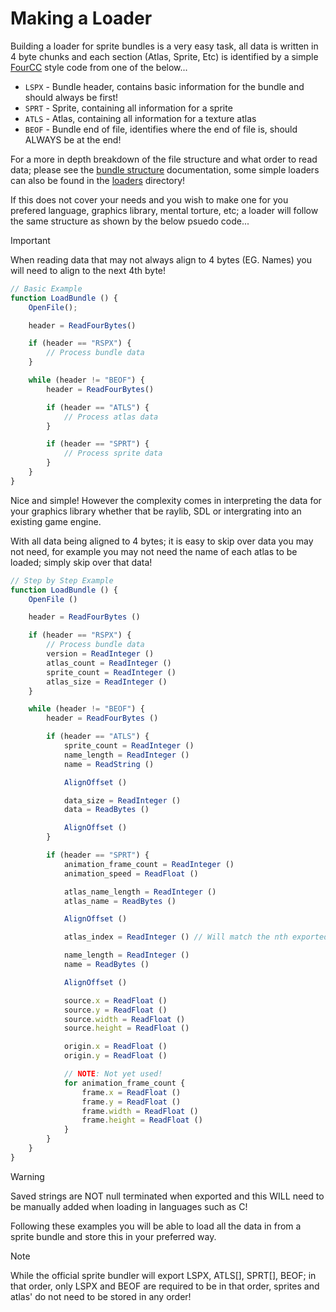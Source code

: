 # Making a Loader

Building a loader for sprite bundles is a very easy task, all data is written in 4 byte chunks and each section (Atlas, Sprite, Etc) is identified by a simple [FourCC](https://en.wikipedia.org/wiki/FourCC) style code from one of the below...
- `LSPX` - Bundle header, contains basic information for the bundle and should always be first!
- `SPRT` - Sprite, containing all information for a sprite
- `ATLS` - Atlas, containing all information for a texture atlas
- `BEOF` - Bundle end of file, identifies where the end of file is, should ALWAYS be at the end!

For a more in depth breakdown of the file structure and what order to read data; please see the [bundle structure](/docs/bundle.md) documentation, some simple loaders can also be found in the [loaders](/loaders) directory!

If this does not cover your needs and you wish to make one for you prefered language, graphics library, mental torture, etc; a loader will follow the same structure as shown by the below psuedo code...

> [!IMPORTANT]
> When reading data that may not always align to 4 bytes (EG. Names) you will need to align to the next 4th byte!

```js
// Basic Example
function LoadBundle () {
    OpenFile();

    header = ReadFourBytes()

    if (header == "RSPX") {
        // Process bundle data
    }

    while (header != "BEOF") {
        header = ReadFourBytes()

        if (header == "ATLS") {
            // Process atlas data
        }

        if (header == "SPRT") {
            // Process sprite data
        }
    }
}
```

Nice and simple! However the complexity comes in interpreting the data for your graphics library whether that be raylib, SDL or intergrating into an existing game engine.

With all data being aligned to 4 bytes; it is easy to skip over data you may not need, for example you may not need the name of each atlas to be loaded; simply skip over that data!

```js
// Step by Step Example
function LoadBundle () {
    OpenFile ()

    header = ReadFourBytes ()

    if (header == "RSPX") {
        // Process bundle data
        version = ReadInteger ()
        atlas_count = ReadInteger ()
        sprite_count = ReadInteger ()
        atlas_size = ReadInteger ()
    }

    while (header != "BEOF") {
        header = ReadFourBytes ()

        if (header == "ATLS") {
            sprite_count = ReadInteger ()
            name_length = ReadInteger ()
            name = ReadString ()

            AlignOffset ()

            data_size = ReadInteger ()
            data = ReadBytes ()

            AlignOffset ()
        }

        if (header == "SPRT") {
            animation_frame_count = ReadInteger ()
            animation_speed = ReadFloat ()

            atlas_name_length = ReadInteger ()
            atlas_name = ReadBytes ()

            AlignOffset ()

            atlas_index = ReadInteger () // Will match the nth exported atlas

            name_length = ReadInteger ()
            name = ReadBytes ()

            AlignOffset ()

            source.x = ReadFloat ()
            source.y = ReadFloat ()
            source.width = ReadFloat ()
            source.height = ReadFloat ()

            origin.x = ReadFloat ()
            origin.y = ReadFloat ()

            // NOTE: Not yet used!
            for animation_frame_count {
                frame.x = ReadFloat ()
                frame.y = ReadFloat ()
                frame.width = ReadFloat ()
                frame.height = ReadFloat ()
            }
        }
    }
}
```

> [!WARNING]
> Saved strings are NOT null terminated when exported and this WILL need to be manually added when loading in languages such as C!

Following these examples you will be able to load all the data in from a sprite bundle and store this in your preferred way.

> [!NOTE]
> While the official sprite bundler will export LSPX, ATLS[], SPRT[], BEOF; in that order, only LSPX and BEOF are required to be in that order, sprites and atlas' do not need to be stored in any order!
